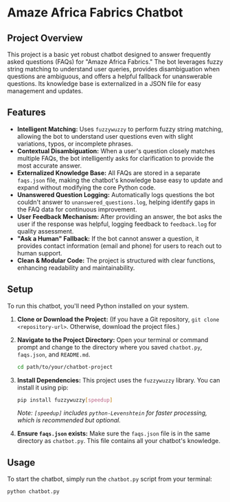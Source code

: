 # Amaze Africa Fabrics Chatbot

## Project Overview

This project is a basic yet robust chatbot designed to answer frequently asked questions (FAQs) for "Amaze Africa Fabrics." The bot leverages fuzzy string matching to understand user queries, provides disambiguation when questions are ambiguous, and offers a helpful fallback for unanswerable questions. Its knowledge base is externalized in a JSON file for easy management and updates.

## Features

* **Intelligent Matching:** Uses `fuzzywuzzy` to perform fuzzy string matching, allowing the bot to understand user questions even with slight variations, typos, or incomplete phrases.
* **Contextual Disambiguation:** When a user's question closely matches multiple FAQs, the bot intelligently asks for clarification to provide the most accurate answer.
* **Externalized Knowledge Base:** All FAQs are stored in a separate `faqs.json` file, making the chatbot's knowledge base easy to update and expand without modifying the core Python code.
* **Unanswered Question Logging:** Automatically logs questions the bot couldn't answer to `unanswered_questions.log`, helping identify gaps in the FAQ data for continuous improvement.
* **User Feedback Mechanism:** After providing an answer, the bot asks the user if the response was helpful, logging feedback to `feedback.log` for quality assessment.
* **"Ask a Human" Fallback:** If the bot cannot answer a question, it provides contact information (email and phone) for users to reach out to human support.
* **Clean & Modular Code:** The project is structured with clear functions, enhancing readability and maintainability.

## Setup

To run this chatbot, you'll need Python installed on your system.

1.  **Clone or Download the Project:**
    (If you have a Git repository, `git clone <repository-url>`. Otherwise, download the project files.)

2.  **Navigate to the Project Directory:**
    Open your terminal or command prompt and change to the directory where you saved `chatbot.py`, `faqs.json`, and `README.md`.

    ```bash
    cd path/to/your/chatbot-project
    ```

3.  **Install Dependencies:**
    This project uses the `fuzzywuzzy` library. You can install it using pip:

    ```bash
    pip install fuzzywuzzy[speedup]
    ```
    *Note: `[speedup]` includes `python-Levenshtein` for faster processing, which is recommended but optional.*

4.  **Ensure `faqs.json` exists:**
    Make sure the `faqs.json` file is in the same directory as `chatbot.py`. This file contains all your chatbot's knowledge.

## Usage

To start the chatbot, simply run the `chatbot.py` script from your terminal:

```bash
python chatbot.py